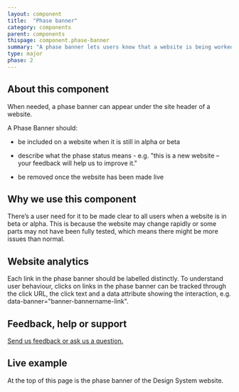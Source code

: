 ```yaml
---
layout: component
title:  "Phase banner"
category: components
parent: components
thispage: component.phase-banner
summary: "A phase banner lets users know that a website is being worked on or tested."
type: major
phase: 2
---
```


## About this component

When needed, a phase banner can appear under the site header of a website.

A Phase Banner should:

- be included on a website when it is still in alpha or beta

- describe what the phase status means - e.g. "this is a new website – your feedback will help us to improve it."

- be removed once the website has been made live

## Why we use this component

There’s a user need for it to be made clear to all users when a website is in beta or alpha. This is because the website may change rapidly or some parts may not have been fully tested, which means there might be more issues than normal.

## Website analytics

Each link in the phase banner should be labelled distinctly. To understand user behaviour, clicks on links in the phase banner can be tracked through the click URL, the click text and a data attribute showing the interaction, e.g. data-banner="banner-bannername-link".

## Feedback, help or support

[Send us feedback or ask us a question.](mailto:designsystem@gov.scot)  

## Live example
At the top of this page is the phase banner of the Design System website.
